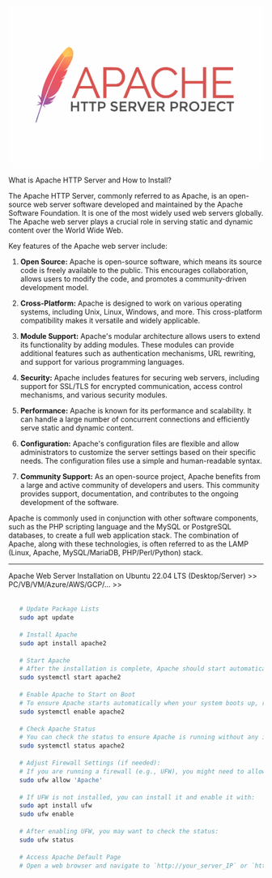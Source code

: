 ![Alt text](image.png)


What is Apache HTTP Server and How to Install?

The Apache HTTP Server, commonly referred to as Apache, is an open-source web server software developed and maintained by the Apache Software Foundation. It is one of the most widely used web servers globally. The Apache web server plays a crucial role in serving static and dynamic content over the World Wide Web.

Key features of the Apache web server include:

1. **Open Source:** Apache is open-source software, which means its source code is freely available to the public. This encourages collaboration, allows users to modify the code, and promotes a community-driven development model.

2. **Cross-Platform:** Apache is designed to work on various operating systems, including Unix, Linux, Windows, and more. This cross-platform compatibility makes it versatile and widely applicable.

3. **Module Support:** Apache's modular architecture allows users to extend its functionality by adding modules. These modules can provide additional features such as authentication mechanisms, URL rewriting, and support for various programming languages.

4. **Security:** Apache includes features for securing web servers, including support for SSL/TLS for encrypted communication, access control mechanisms, and various security modules.

5. **Performance:** Apache is known for its performance and scalability. It can handle a large number of concurrent connections and efficiently serve static and dynamic content.

6. **Configuration:** Apache's configuration files are flexible and allow administrators to customize the server settings based on their specific needs. The configuration files use a simple and human-readable syntax.

7. **Community Support:** As an open-source project, Apache benefits from a large and active community of developers and users. This community provides support, documentation, and contributes to the ongoing development of the software.

Apache is commonly used in conjunction with other software components, such as the PHP scripting language and the MySQL or PostgreSQL databases, to create a full web application stack. The combination of Apache, along with these technologies, is often referred to as the LAMP (Linux, Apache, MySQL/MariaDB, PHP/Perl/Python) stack.


**********
Apache Web Server Installation on Ubuntu 22.04 LTS (Desktop/Server) >> PC/VB/VM/Azure/AWS/GCP/... >>

```bash
   
   # Update Package Lists
   sudo apt update
   
   # Install Apache
   sudo apt install apache2

   # Start Apache
   # After the installation is complete, Apache should start automatically. If it doesn't, you can start it manually with:
   sudo systemctl start apache2
   
   # Enable Apache to Start on Boot
   # To ensure Apache starts automatically when your system boots up, run:
   sudo systemctl enable apache2

   # Check Apache Status
   # You can check the status to ensure Apache is running without any issues:
   sudo systemctl status apache2
   
   # Adjust Firewall Settings (if needed):
   # If you are running a firewall (e.g., UFW), you might need to allow traffic to the Apache service. You can enable the default Apache profile for UFW:
   sudo ufw allow 'Apache'
   
   # If UFW is not installed, you can install it and enable it with:
   sudo apt install ufw
   sudo ufw enable
   
   # After enabling UFW, you may want to check the status:
   sudo ufw status
   
   # Access Apache Default Page
   # Open a web browser and navigate to `http://your_server_IP` or `http://localhost`. You should see the default Apache welcome page, indicating that Apache is successfully installed.

```

